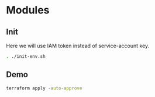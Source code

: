 # Modules

## Init

Here we will use IAM token instead of service-account key.

```bash
. ./init-env.sh
```

## Demo

```bash
terraform apply -auto-approve
```
